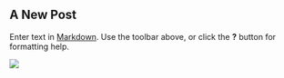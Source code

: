 ## A New Post

Enter text in [Markdown](http://daringfireball.net/projects/markdown/). Use the toolbar above, or click the **?** button for formatting help.

![]({{site.baseurl}}//yohkan.png)

